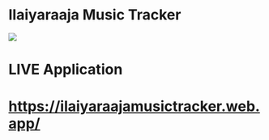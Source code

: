 # Ilaiyaraaja Music Tracker
 
 ![](images/0.gif)
 
 # LIVE Application
 # https://ilaiyaraajamusictracker.web.app/
